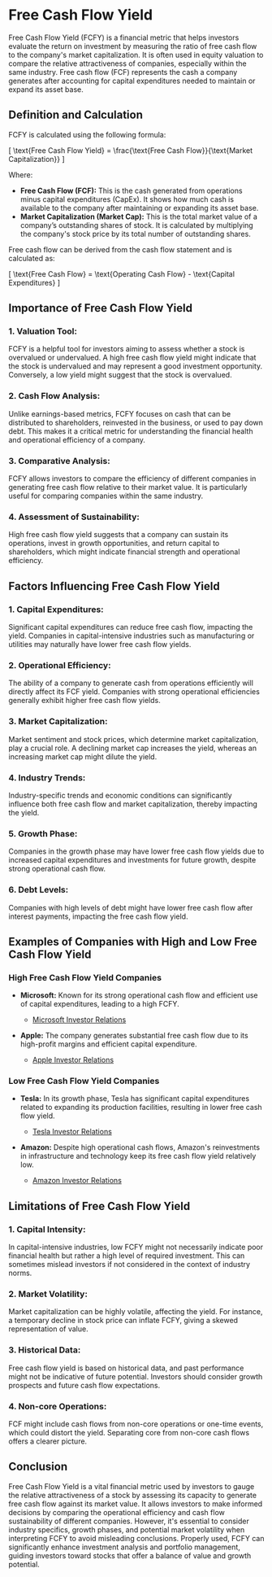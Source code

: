 # Free Cash Flow Yield

Free Cash Flow Yield (FCFY) is a financial metric that helps investors evaluate the return on investment by measuring the ratio of free cash flow to the company's market capitalization. It is often used in equity valuation to compare the relative attractiveness of companies, especially within the same industry. Free cash flow (FCF) represents the cash a company generates after accounting for capital expenditures needed to maintain or expand its asset base. 

## Definition and Calculation

FCFY is calculated using the following formula:

\[ \text{Free Cash Flow Yield} = \frac{\text{Free Cash Flow}}{\text{Market Capitalization}} \]

Where:
- **Free Cash Flow (FCF):** This is the cash generated from operations minus capital expenditures (CapEx). It shows how much cash is available to the company after maintaining or expanding its asset base.
- **Market Capitalization (Market Cap):** This is the total market value of a company’s outstanding shares of stock. It is calculated by multiplying the company's stock price by its total number of outstanding shares.

Free cash flow can be derived from the cash flow statement and is calculated as:

\[ \text{Free Cash Flow} = \text{Operating Cash Flow} - \text{Capital Expenditures} \]

## Importance of Free Cash Flow Yield

### 1. **Valuation Tool:**
   FCFY is a helpful tool for investors aiming to assess whether a stock is overvalued or undervalued. A high free cash flow yield might indicate that the stock is undervalued and may represent a good investment opportunity. Conversely, a low yield might suggest that the stock is overvalued.

### 2. **Cash Flow Analysis:**
   Unlike earnings-based metrics, FCFY focuses on cash that can be distributed to shareholders, reinvested in the business, or used to pay down debt. This makes it a critical metric for understanding the financial health and operational efficiency of a company.

### 3. **Comparative Analysis:**
   FCFY allows investors to compare the efficiency of different companies in generating free cash flow relative to their market value. It is particularly useful for comparing companies within the same industry.

### 4. **Assessment of Sustainability:**
   High free cash flow yield suggests that a company can sustain its operations, invest in growth opportunities, and return capital to shareholders, which might indicate financial strength and operational efficiency.

## Factors Influencing Free Cash Flow Yield

### 1. **Capital Expenditures:**
   Significant capital expenditures can reduce free cash flow, impacting the yield. Companies in capital-intensive industries such as manufacturing or utilities may naturally have lower free cash flow yields.

### 2. **Operational Efficiency:**
   The ability of a company to generate cash from operations efficiently will directly affect its FCF yield. Companies with strong operational efficiencies generally exhibit higher free cash flow yields.

### 3. **Market Capitalization:**
   Market sentiment and stock prices, which determine market capitalization, play a crucial role. A declining market cap increases the yield, whereas an increasing market cap might dilute the yield.

### 4. **Industry Trends:**
   Industry-specific trends and economic conditions can significantly influence both free cash flow and market capitalization, thereby impacting the yield.

### 5. **Growth Phase:**
   Companies in the growth phase may have lower free cash flow yields due to increased capital expenditures and investments for future growth, despite strong operational cash flow.

### 6. **Debt Levels:**
   Companies with high levels of debt might have lower free cash flow after interest payments, impacting the free cash flow yield.

## Examples of Companies with High and Low Free Cash Flow Yield

### High Free Cash Flow Yield Companies
- **Microsoft:** Known for its strong operational cash flow and efficient use of capital expenditures, leading to a high FCFY.
  - [Microsoft Investor Relations](https://www.microsoft.com/en-us/Investor/)

- **Apple:** The company generates substantial free cash flow due to its high-profit margins and efficient capital expenditure.
  - [Apple Investor Relations](https://investor.apple.com/)

### Low Free Cash Flow Yield Companies
- **Tesla:** In its growth phase, Tesla has significant capital expenditures related to expanding its production facilities, resulting in lower free cash flow yield.
  - [Tesla Investor Relations](https://ir.tesla.com/)

- **Amazon:** Despite high operational cash flows, Amazon's reinvestments in infrastructure and technology keep its free cash flow yield relatively low.
  - [Amazon Investor Relations](https://www.amazon.com/ir)

## Limitations of Free Cash Flow Yield

### 1. **Capital Intensity:**
   In capital-intensive industries, low FCFY might not necessarily indicate poor financial health but rather a high level of required investment. This can sometimes mislead investors if not considered in the context of industry norms.

### 2. **Market Volatility:**
   Market capitalization can be highly volatile, affecting the yield. For instance, a temporary decline in stock price can inflate FCFY, giving a skewed representation of value.

### 3. **Historical Data:**
   Free cash flow yield is based on historical data, and past performance might not be indicative of future potential. Investors should consider growth prospects and future cash flow expectations.

### 4. **Non-core Operations:**
   FCF might include cash flows from non-core operations or one-time events, which could distort the yield. Separating core from non-core cash flows offers a clearer picture.

## Conclusion

Free Cash Flow Yield is a vital financial metric used by investors to gauge the relative attractiveness of a stock by assessing its capacity to generate free cash flow against its market value. It allows investors to make informed decisions by comparing the operational efficiency and cash flow sustainability of different companies. However, it's essential to consider industry specifics, growth phases, and potential market volatility when interpreting FCFY to avoid misleading conclusions. Properly used, FCFY can significantly enhance investment analysis and portfolio management, guiding investors toward stocks that offer a balance of value and growth potential.